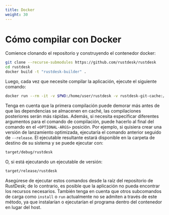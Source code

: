 ```yaml
---
title: Docker 
weight: 30
---
```



# Cómo compilar con Docker

Comience clonando el repositorio y construyendo el contenedor docker:

```sh
git clone --recurse-submodules https://github.com/rustdesk/rustdesk
cd rustdesk
docker build -t "rustdesk-builder" .
```

Luego, cada vez que necesite compilar la aplicación, ejecute el siguiente comando:

```sh
docker run --rm -it -v $PWD:/home/user/rustdesk -v rustdesk-git-cache:/home/user/.cargo/git -v rustdesk-registry-cache:/home/user/.cargo/registry -e PUID="$(id -u)" -e PGID="$(id -g)" rustdesk-builder
```

Tenga en cuenta que la primera compilación puede demorar más antes de que las dependencias se almacenen en caché, las compilaciones posteriores serán más rápidas. Además, si necesita especificar diferentes argumentos para el comando de compilación, puede hacerlo al final del comando en el `<OPTIONAL-ARGS>` posición. Por ejemplo, si quisiera crear una versión de lanzamiento optimizada, ejecutaría el comando anterior seguido de `--release`. El ejecutable resultante estará disponible en la carpeta de destino de su sistema y se puede ejecutar con:

```sh
target/debug/rustdesk
```

O, si está ejecutando un ejecutable de versión:

```sh
target/release/rustdesk
```

Asegúrese de ejecutar estos comandos desde la raíz del repositorio de RustDesk; de lo contrario, es posible que la aplicación no pueda encontrar los recursos necesarios. También tenga en cuenta que otros subcomandos de carga como `install` o `run` actualmente no se admiten a través de este método, ya que instalarían o ejecutarían el programa dentro del contenedor en lugar del host.
